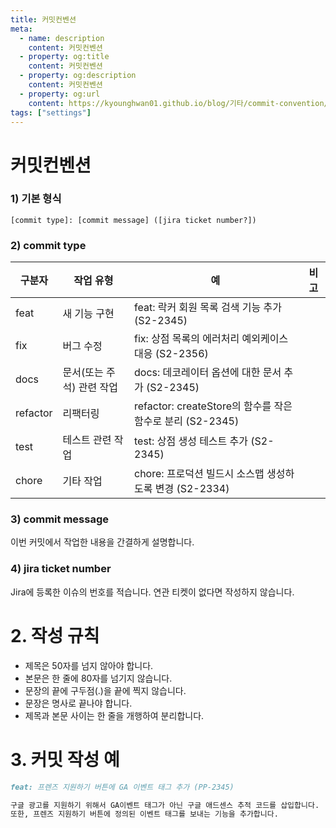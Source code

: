 ```yaml
---
title: 커밋컨벤션
meta:
  - name: description
    content: 커밋컨벤션
  - property: og:title
    content: 커밋컨벤션
  - property: og:description
    content: 커밋컨벤션
  - property: og:url
    content: https://kyounghwan01.github.io/blog/기타/commit-convention/
tags: ["settings"]
---
```


# 커밋컨벤션

### 1) 기본 형식

```
[commit type]: [commit message] ([jira ticket number?])
```

### 2) commit type

| 구분자   | 작업 유형                 | 예                                                        | 비고 |
| -------- | ------------------------- | --------------------------------------------------------- | ---- |
| feat     | 새 기능 구현              | feat: 락커 회원 목록 검색 기능 추가 (S2-2345)             |      |
| fix      | 버그 수정                 | fix: 상점 목록의 에러처리 예외케이스 대응 (S2-2356)       |      |
| docs     | 문서(또는 주석) 관련 작업 | docs: 데코레이터 옵션에 대한 문서 추가 (S2-2345)          |      |
| refactor | 리팩터링                  | refactor: createStore의 함수를 작은 함수로 분리 (S2-2345) |      |
| test     | 테스트 관련 작업          | test: 상점 생성 테스트 추가 (S2-2345)                     |      |
| chore    | 기타 작업                 | chore: 프로덕션 빌드시 소스맵 생성하도록 변경 (S2-2334)   |      |

### 3) commit message

이번 커밋에서 작업한 내용을 간결하게 설명합니다.

### 4) jira ticket number

Jira에 등록한 이슈의 번호를 적습니다.
연관 티켓이 없다면 작성하지 않습니다.

# 2. 작성 규칙

- 제목은 50자를 넘지 않아야 합니다.
- 본문은 한 줄에 80자를 넘기지 않습니다.
- 문장의 끝에 구두점(.)을 끝에 찍지 않습니다.
- 문장은 명사로 끝나야 합니다.
- 제목과 본문 사이는 한 줄을 개행하여 분리합니다.

# 3. 커밋 작성 예

```markdown
feat: 프렌즈 지원하기 버튼에 GA 이벤트 태그 추가 (PP-2345)

구글 광고를 지원하기 위해서 GA이벤트 태그가 아닌 구글 애드센스 추적 코드를 삽입합니다.
또한, 프렌즈 지원하기 버튼에 정의된 이벤트 태그를 보내는 기능을 추가합니다.
```

<Disqus />
